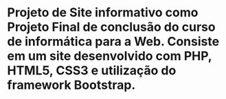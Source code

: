 # Projeto de Site informativo como Projeto Final de conclusão do curso de informática para a Web. Consiste em um site desenvolvido com PHP, HTML5, CSS3 e utilização do framework Bootstrap.
